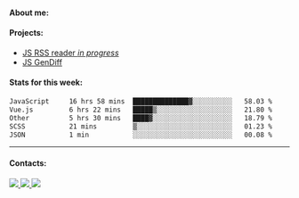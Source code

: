 #### About me:

#### Projects:
- [JS RSS reader *in progress*](https://github.com/GKoil/frontend-project-lvl3)
- [JS GenDiff](https://github.com/GKoil/GenDiff)

#### Stats for this week:
<!--START_SECTION:waka-->

```txt
JavaScript     16 hrs 58 mins  ██████████████▓░░░░░░░░░░   58.03 %
Vue.js         6 hrs 22 mins   █████▒░░░░░░░░░░░░░░░░░░░   21.80 %
Other          5 hrs 30 mins   ████▓░░░░░░░░░░░░░░░░░░░░   18.79 %
SCSS           21 mins         ▒░░░░░░░░░░░░░░░░░░░░░░░░   01.23 %
JSON           1 min           ░░░░░░░░░░░░░░░░░░░░░░░░░   00.08 %
```

<!--END_SECTION:waka-->
---
#### Contacts:

<a target='_blank' title='LinkedIn' href="https://www.linkedin.com/in/gkoil/">
  <img src="https://img.shields.io/badge/LinkedIn-0077B5?style=for-the-badge&logo=linkedin&logoColor=white" />
</a>
<a target='_blank' title='Telegram' href="https://t.me/gkoil">
  <img src="https://img.shields.io/badge/Telegram-2CA5E0?style=for-the-badge&logo=telegram&logoColor=white" />
</a>
<a target='_blank' title='Gmail' href="mailto: gk.grigorev@gmail.com">
  <img src="https://img.shields.io/badge/Gmail-D14836?style=for-the-badge&logo=gmail&logoColor=white" />
</a>

